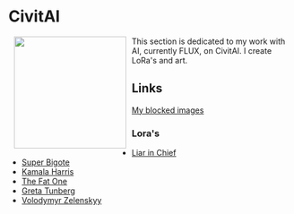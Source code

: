 # CivitAI

<img align="left" width="200" src="https://wiki.civitai.com/wiki/File:Logo_(Light).png" hspace="10"> 
This section is dedicated to my work with AI, currently FLUX, on CivitAI. I create LoRa's and art.

## Links

[My blocked images](../blocked)

### Lora's

* [Liar in Chief](https://civitai.com/models/650637/liarinchief?modelVersionId=727931)
* [Super Bigote](https://civitai.com/models/654772/superbigote-flux1?modelVersionId=732530)
* [Kamala Harris](https://civitai.com/models/656223/kamala-harris-flux?modelVersionId=734191)
* [The Fat One](https://civitai.com/models/658111/thefatone?modelVersionId=736364)
* [Greta Tunberg](https://civitai.com/models/659351/fluxgretathunberg?modelVersionId=737774)
* [Volodymyr Zelenskyy](https://civitai.com/models/660372/fluxvolodymyrzelenskyy?modelVersionId=738957)
